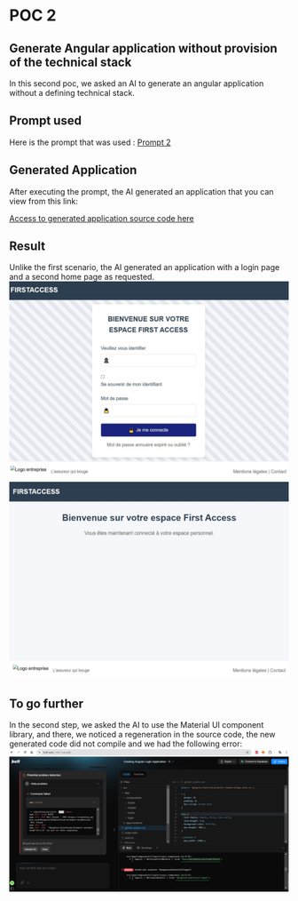 # POC 2
## Generate Angular application without provision of the technical stack
In this second poc, we asked an AI to generate an angular application without a defining technical stack.
## Prompt used
Here is the prompt that was used : [Prompt 2](https://github.com/jpdacunha/fa-ia-poc/blob/main/prompts/Prompt-poc-2.txt)
## Generated Application
After executing the prompt, the AI generated an application that you can view from this link:

[Access to generated application source code here ](https://github.com/jpdacunha/fa-ia-poc/tree/main/sources/front-end/fa-poc-2)

## Result
Unlike the first scenario, the AI generated an application with a login page and a second home page as requested.
![Screenshot poc 2](/images/poc-2/login.JPG "Login page")
![Screenshot poc 2](/images/poc-2/home.JPG "Home page")

## To go further
In the second step, we asked the AI ​​to use the Material UI component library, and there, we noticed a regeneration in the source code, the new generated code did not compile and we had the following error:
![Screenshot poc 2](/images/poc-2/Error.JPG "Error compilation")
